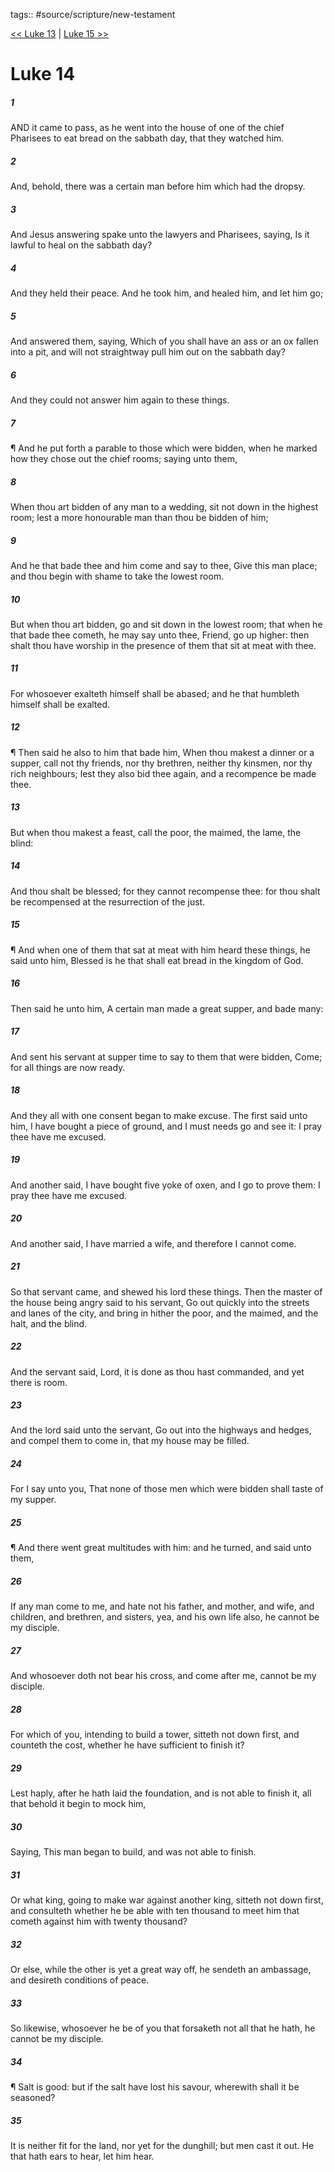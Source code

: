 tags:: #source/scripture/new-testament

[<< Luke 13](/new-testament/03_Luke/Luke_13.md) | [Luke 15 >>](/new-testament/03_Luke/Luke_15.md)

# Luke 14

##### 1

AND it came to pass, as he went into the house of one of the chief Pharisees to eat bread on the sabbath day, that they watched him.

##### 2

And, behold, there was a certain man before him which had the dropsy.

##### 3

And Jesus answering spake unto the lawyers and Pharisees, saying, Is it lawful to heal on the sabbath day?

##### 4

And they held their peace. And he took him, and healed him, and let him go;

##### 5

And answered them, saying, Which of you shall have an ass or an ox fallen into a pit, and will not straightway pull him out on the sabbath day?

##### 6

And they could not answer him again to these things.

##### 7

¶ And he put forth a parable to those which were bidden, when he marked how they chose out the chief rooms; saying unto them,

##### 8

When thou art bidden of any man to a wedding, sit not down in the highest room; lest a more honourable man than thou be bidden of him;

##### 9

And he that bade thee and him come and say to thee, Give this man place; and thou begin with shame to take the lowest room.

##### 10

But when thou art bidden, go and sit down in the lowest room; that when he that bade thee cometh, he may say unto thee, Friend, go up higher: then shalt thou have worship in the presence of them that sit at meat with thee.

##### 11

For whosoever exalteth himself shall be abased; and he that humbleth himself shall be exalted.

##### 12

¶ Then said he also to him that bade him, When thou makest a dinner or a supper, call not thy friends, nor thy brethren, neither thy kinsmen, nor thy rich neighbours; lest they also bid thee again, and a recompence be made thee.

##### 13

But when thou makest a feast, call the poor, the maimed, the lame, the blind:

##### 14

And thou shalt be blessed; for they cannot recompense thee: for thou shalt be recompensed at the resurrection of the just.

##### 15

¶ And when one of them that sat at meat with him heard these things, he said unto him, Blessed is he that shall eat bread in the kingdom of God.

##### 16

Then said he unto him, A certain man made a great supper, and bade many:

##### 17

And sent his servant at supper time to say to them that were bidden, Come; for all things are now ready.

##### 18

And they all with one consent began to make excuse. The first said unto him, I have bought a piece of ground, and I must needs go and see it: I pray thee have me excused.

##### 19

And another said, I have bought five yoke of oxen, and I go to prove them: I pray thee have me excused.

##### 20

And another said, I have married a wife, and therefore I cannot come.

##### 21

So that servant came, and shewed his lord these things. Then the master of the house being angry said to his servant, Go out quickly into the streets and lanes of the city, and bring in hither the poor, and the maimed, and the halt, and the blind.

##### 22

And the servant said, Lord, it is done as thou hast commanded, and yet there is room.

##### 23

And the lord said unto the servant, Go out into the highways and hedges, and compel them to come in, that my house may be filled.

##### 24

For I say unto you, That none of those men which were bidden shall taste of my supper.

##### 25

¶ And there went great multitudes with him: and he turned, and said unto them,

##### 26

If any man come to me, and hate not his father, and mother, and wife, and children, and brethren, and sisters, yea, and his own life also, he cannot be my disciple.

##### 27

And whosoever doth not bear his cross, and come after me, cannot be my disciple.

##### 28

For which of you, intending to build a tower, sitteth not down first, and counteth the cost, whether he have sufficient to finish it?

##### 29

Lest haply, after he hath laid the foundation, and is not able to finish it, all that behold it begin to mock him,

##### 30

Saying, This man began to build, and was not able to finish.

##### 31

Or what king, going to make war against another king, sitteth not down first, and consulteth whether he be able with ten thousand to meet him that cometh against him with twenty thousand?

##### 32

Or else, while the other is yet a great way off, he sendeth an ambassage, and desireth conditions of peace.

##### 33

So likewise, whosoever he be of you that forsaketh not all that he hath, he cannot be my disciple.

##### 34

¶ Salt is good: but if the salt have lost his savour, wherewith shall it be seasoned?

##### 35

It is neither fit for the land, nor yet for the dunghill; but men cast it out. He that hath ears to hear, let him hear.
